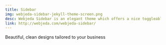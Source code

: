 ```yaml
---
title: Sidebar
img: webjeda-sidebar-jekyll-theme-screen.png
desc: Webjeda Sidebar is an elegant theme which offers a nice toggleable sidebar. The theme stands out in its features like changable color scheme and pre-installed sharebar, analytics and disqus. It is suitable for all kinds of blogging.
link: http://webjeda.com/webjeda-sidebar/
---
```


Beautiful, clean designs tailored to your business